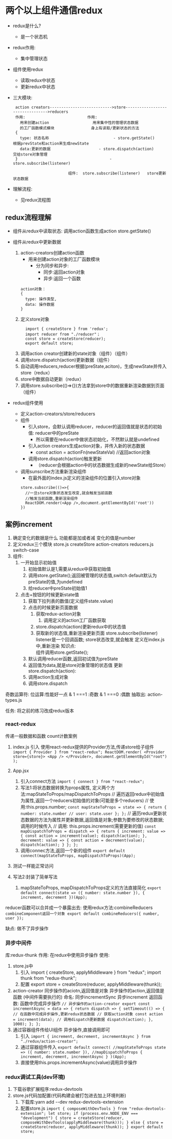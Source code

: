 # 两个以上组件通信redux 
* redux是什么?
  - 是一个状态机

* redux作用:
  * 集中管理状态

* 组件使用redux
  - 读取redux中状态
  - 更新redux中状态

* 三大模块:
   ```
    action creators--------------------------->store--------------------------------->reducers
    作用:                           作用:
      用来创建action                   用来集中性的管理状态数据
      的工厂函数模式模块                身上有读取/更新状态的方法  
    {                               
      type: 状态名称  				            - store.getState()			                 根据prevState和action来生成newState
      data:更新的数据                     - store.dispatch(action)		             交给store对象管理
    }		                                 - store.subscribe(listener)	
             
                           组件:  store.subscribe(listener)	store更新状态数据
  ```
* 理解流程:
  - 见redux流程图

## redux流程理解
* 组件从redux中读取状态:
	调用action函数生成action
	store.getState()
  
* 组件从redux中更新数据
  1.  action-creators创建action函数
      - 用来创建action对象的工厂函数模块
        - 分为同步和异步:
          - 同步:返回action对象
          - 异步:返回一个函数
      ```
      action对象：
      {
        type: 操作类型,
        data: 操作数据
      }
      ```
  2. 定义store对象
      ```
        import { createStore } from 'redux';
        import reducer from "./reducer"；
        const store = createStore(reducer);
        export default store;
      ```
  3. 调用action creator创建新的state对象（组件）（组件）
  4. 调用store.dispatch(action)更新数据（组件）
  5. 自动调用reducers,reducer根据(preState,aciton)，生成newState并传入store（redux）
  6. store中数据自动更新（redux）
  7. 调用store.subscribe(()=>{})方法拿到store中的数据重新渲染数据到页面（组件）

* redux组件使用
  * 定义action-creators/store/reducers
  * 组件
    * 引入store，会默认调用reducer，reducer的返回值就是状态的初始值: reducer中的preState
      * 所以需要在reducer中做状态初始化，不然默认就是undefined
    * 引入action creators生成action对象，并传入新的状态数据
      * const action = actionFn(newStateVal) //返回action对象
    * 调用store.dispatch(action)触发更新 
        - （reducer会根据action中的状态数据生成新的newState给Store）
  * 调用sunscribe方法重新渲染组件
    * 在最外面的index.js定义的渲染组件的位置引入store对象
    ```
    store.subscribe(()=>{
      //一旦store对象状态发生改变,就会触发当前函数
      //触发当前函数,重新渲染组件
      ReactDOM.render(<App />,document.getElementById('root'))
    })
    ```

## 案例increment
1. 确定变化的数据是什么
	功能都是加或者减
	变化的值是number
2. 定义redux三个模块
	store.js
		createStore
	action-creators
	reducers.js
		switch-case
3. 组件:
	1. 一开始显示初始值
		1. 初始值默认是1,需要从redux中获取初始值
		2. 调用store.getState();返回被管理的状态值,switch default默认为preState的值,为undefined
		3. 给reducer中preState初始值1
	2. 点击+按钮的时候更新state值
		1. 获取下拉列表的数值(定义组件state.value)
		2. 点击的时候更新页面数据
			1. 获取redux-action对象
				1. 调用定义的action工厂函数获取
			2. store.dispatch(action)更新redux中的状态值
			3. 获取新的状态值,重新渲染更新页面
				store.subscribe(listener)  listener是一个回调函数; store状态改变,就会触发
				定义在index.js中,重新渲染
知识点:		
	组件调用store.getState();
		1. 默认调用reducer函数,返回初试值为preState
		2. 返回值为data,就是store对象管理的状态值
	更新store.dispatch(action): 
		1. 调用action生成对象
		2. 调用store.dispatch

奇数运算符:
	位运算:性能好一点
		& 1 ===1 :奇数
		& 1 ===0 :偶数
抽取出:
	action-types.js

任务:
	将之前的练习改成redux版本

### react-redux
传递一般数据和函数
count计数案例
1. index.js 引入
	 使用react-redux提供的Provider方法,传递store给子组件
     `import { Provider } from "react-redux";
		ReactDOM.render(
		  <Provider store={store}>
		    <App />
		  </Provider>,
		  document.getElementById("root")
		);`
2. App.jsx
	1. 引入connect方法
	 `import { connect } from "react-redux";`
	2. 写法1:将状态数据转换为props属性,
	 	定义两个方法:mapStateToProps/mapDispatchToProps
		// 遍历返回redux中初始值为属性,返回一个reducers初始值的对象(可能是多个reducers)
		// 使用:this.props.number;
		`const mapStateToProps = state => {
		  return {
		    number: state.number
		    // user: state.user
		  };
		};`
		// 遍历redux更新状态数据的方法为属性并更新数据,返回值是对象;参数为要修改的状态数据;调用的时候传入
		// 调用: this.props.increment(需要更新的值)
		`const mapDispatchToProps = dispatch => {
		  return {
		    increment: value => {
		      const action = increment(value);
		      dispatch(action);
		    },
		    decrement: value => {
		      const action = decrement(value);
		      dispatch(action);
		    }
		  };
		};`
	3.	调用connec方法,返回一个新的组件
		`export default connect(mapStateToProps, mapDispatchToProps)(App);`
3. 测试一样能正常访问

4. 写法2:封装了简单写法
	1. mapStateToProps, mapDispatchToProps定义的方法直接简化
	`export default connect(state => ({ number: state.number }), {
	  increment,
	  decrement
	})(App);`

reducer函数可以合并成一个暴露出去:
	使用redux方法:combineReducers
    `combineComponent返回一个对象
		export default combineReducers({
		  number,
		  user
		});`

缺点: 做不了异步操作
### 异步中间件
库:redux-thunk
作用: 在redux中使用异步操作
使用:
1. store.js中
	1. 引入
		import { createStore, applyMiddleware } from "redux";
		import thunk from "redux-thunk";
	2. 配置
		export store = createStore(reducer, applyMiddleware(thunk));
2. action-creator
	同步操作的aciotn,返回值是对象
	异步操作的action,返回值是函数 (中间件需要执行的)
	命名:
		同步incrementSync
		异步increment
	返回函数:
		函数中完成异步操作
		`// 异步操作的action-creator
		export const incrementAsync = data => {
		  return dispatch => {
		    setTimeout(() => {
		      // 在函数中完成异步操作,更新redux状态数据
		      // 获取action对象
		      const action = increment(data);
		      // 调用dispatch更新数据
		      dispatch(action);
		    }, 1000);
		  };
		};`
3. 通过容器组件传给UI组件
	异步操作,直接调用即可
	1. 引入
    `import { increment, decrement, incrementAsync } from "./redux/action-creator";`
	2. 通过容器组件传入
	`export default connect(
	  //mapStateToProps
	  state => ({ number: state.number }),
	  //mapDispatchToProps
	  {
	    increment,
	    decrement,
	    incrementAsync
	  }
	)(App);`
   3. 直接使用this.props.incrementAsync(value)调用异步操作

### redux调试工具(dev环境)
1. 下载谷歌扩展程序:redux-devtools
2. store.js代码加配置(代码构建会被打包进去加上环境判断)
	1. 下载库:yarn add --dev redux-devtools-extension
	2. 配置store.js
		`import { composeWithDevTools } from "redux-devtools-extension";
		let store;
		if (process.env.NODE_ENV === "development") {
		  store = createStore(reducer, composeWithDevTools(applyMiddleware(thunk)));
		} else {
		  store = createStore(reducer, applyMiddleware(thunk));
		}
		export default store;`
